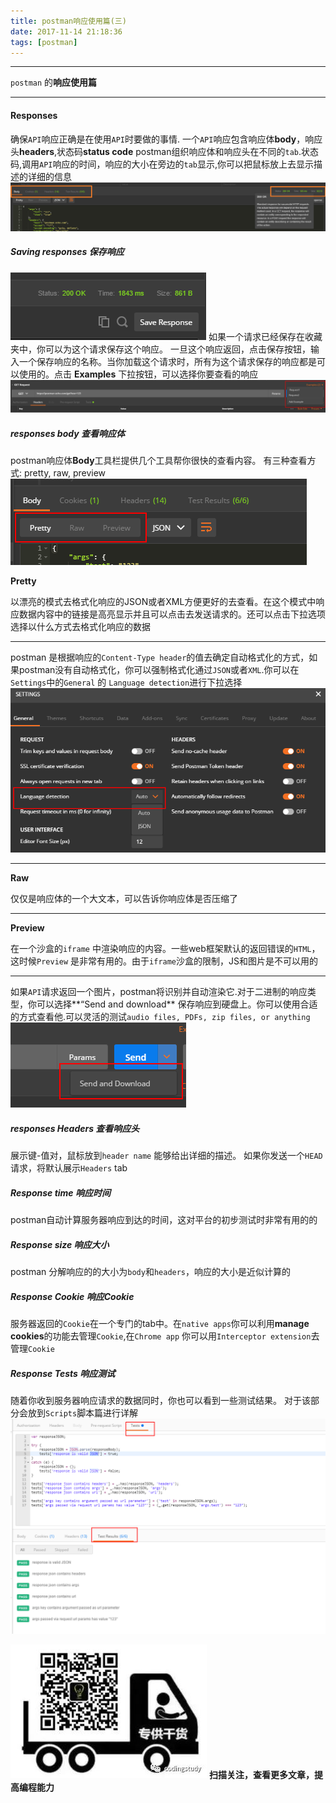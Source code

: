 ```yaml
---
title: postman响应使用篇(三)
date: 2017-11-14 21:18:36
tags: [postman]
---
```

------------------------------------------------------------

`postman` 的**响应使用篇** 

-----------------------------------------------------------
<!--more-->

#### Responses

确保`API`响应正确是在使用`API`时要做的事情.
一个`API`响应包含响应体**body**，响应头**headers**,状态码**status code**
postman组织响应体和响应头在不同的`tab`.状态码,调用`API`响应的时间，响应的大小在旁边的`tab`显示,你可以把鼠标放上去显示描述的详细的信息
![alt](/images/postman/response_all.png)

##### Saving responses 保存响应

![alt](/images/postman/response_save.png)
如果一个请求已经保存在收藏夹中，你可以为这个请求保存这个响应。
一旦这个响应返回，点击保存按钮，输入一个保存响应的名称。当你加载这个请求时，所有为这个请求保存的响应都是可以使用的。点击 **Examples** 下拉按钮，可以选择你要查看的响应
![alt](/images/postman/response_save_view.png)

##### responses body 查看响应体

postman响应体**Body**工具栏提供几个工具帮你很快的查看内容。
有三种查看方式:  pretty, raw, preview
![alt](/images/postman/response_body_view.png)

**Pretty**

以漂亮的模式去格式化响应的JSON或者XML方便更好的去查看。在这个模式中响应数据内容中的链接是高亮显示并且可以点击去发送请求的。还可以点击下拉选项选择以什么方式去格式化响应的数据

----------------------------------------------------------
postman 是根据响应的`Content-Type header`的值去确定自动格式化的方式，如果postman没有自动格式化，你可以强制格式化通过`JSON`或者`XML`.你可以在`Settings`中的`General` 的 `Language detection`进行下拉选择
![alt](/images/postman/response_view_formatter.png)

--------------------------------------------------------
**Raw**

仅仅是响应体的一个大文本，可以告诉你响应体是否压缩了

--------------------------------------------------------
**Preview**

在一个沙盒的`iframe` 中渲染响应的内容。一些web框架默认的返回错误的`HTML`，这时候`Preview` 是非常有用的。由于`iframe`沙盒的限制，JS和图片是不可以用的

--------------------------------------------------------

如果`API`请求返回一个图片，postman将识别并自动渲染它.对于二进制的响应类型，你可以选择**“Send and download** 保存响应到硬盘上。你可以使用合适的方式查看他.可以灵活的测试`audio files, PDFs, zip files, or anything`
![alt](/images/postman/send_download.png)

##### responses Headers 查看响应头

展示键-值对，鼠标放到`header name` 能够给出详细的描述。
如果你发送一个`HEAD` 请求，将默认展示`Headers` tab

##### Response time 响应时间

postman自动计算服务器响应到达的时间，这对平台的初步测试时非常有用的的

##### Response size 响应大小

postman 分解响应的的大小为`body`和`headers`，响应的大小是近似计算的

##### Response Cookie 响应Cookie

服务器返回的`Cookie`在一个专门的tab中。在`native apps`你可以利用**manage cookies**的功能去管理`Cookie`,在`Chrome app` 你可以用`Interceptor extension`去管理`Cookie`

##### Response Tests 响应测试

随着你收到服务器响应请求的数据同时，你也可以看到一些测试结果。
对于该部分会放到`Scripts`脚本篇进行详解
![alt](/images/postman/response_test.png)

![alt](/images/Wechatcode.jpg)
**扫描关注，查看更多文章，提高编程能力**